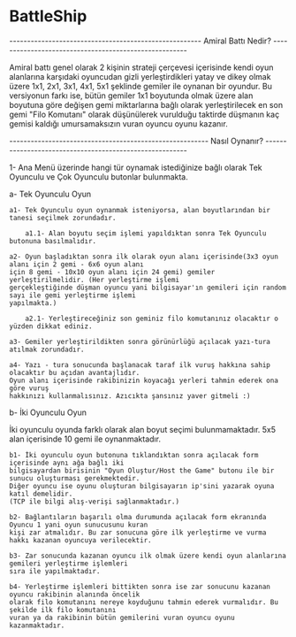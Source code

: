 # BattleShip
------------------------------------------------------ Amiral Battı Nedir? ------------------------------------------------------

   Amiral battı genel olarak 2 kişinin strateji çerçevesi içerisinde kendi oyun alanlarına karşıdaki oyuncudan gizli yerleştirdikleri yatay ve dikey olmak üzere 1x1, 2x1, 3x1, 4x1, 5x1 şeklinde gemiler ile oynanan bir oyundur. Bu versiyonun farkı ise, bütün gemiler 1x1 boyutunda olmak üzere alan boyutuna göre değişen gemi miktarlarına bağlı olarak yerleştirilecek en son gemi "Filo Komutanı" olarak düşünülerek vurulduğu taktirde düşmanın kaç gemisi kaldığı umursamaksızın vuran oyuncu oyunu kazanır.

--------------------------------------------------------  Nasıl Oynanır?  --------------------------------------------------------

1- Ana Menü üzerinde hangi tür oynamak istediğinize bağlı olarak Tek Oyunculu ve Çok Oyunculu butonlar bulunmakta.

a- Tek Oyunculu Oyun

    a1- Tek Oyunculu oyun oynanmak isteniyorsa, alan boyutlarından bir tanesi seçilmek zorundadır.
    
        a1.1- Alan boyutu seçim işlemi yapıldıktan sonra Tek Oyunculu butonuna basılmalıdır.
      
    a2- Oyun başladıktan sonra ilk olarak oyun alanı içerisinde(3x3 oyun alanı için 2 gemi - 6x6 oyun alanı 
    için 8 gemi - 10x10 oyun alanı için 24 gemi) gemiler yerleştirilmelidir. (Her yerleştirme işlemi 
    gerçekleştiğinde düşman oyuncu yani bilgisayar'ın gemileri için random sayı ile gemi yerleştirme işlemi 
    yapılmakta.)
    
        a2.1- Yerleştireceğiniz son geminiz filo komutanınız olacaktır o yüzden dikkat ediniz.
        
    a3- Gemiler yerleştirildikten sonra görünürlüğü açılacak yazı-tura atılmak zorundadır.
    
    a4- Yazı - tura sonucunda başlanacak taraf ilk vuruş hakkına sahip olacaktır bu açıdan avantajlıdır. 
    Oyun alanı içerisinde rakibinizin koyacağı yerleri tahmin ederek ona göre vuruş 
    hakkınızı kullanmalısınız. Azıcıkta şansınız yaver gitmeli :)
    
b- İki Oyunculu Oyun

   İki oyunculu oyunda farklı olarak alan boyut seçimi bulunmamaktadır. 5x5 alan içerisinde 10 gemi ile oynanmaktadır.

    b1- İki oyunculu oyun butonuna tıklandıktan sonra açılacak form içerisinde aynı ağa bağlı iki 
    bilgisayardan birisinin "Oyun Oluştur/Host the Game" butonu ile bir sunucu oluşturması gerekmektedir.
    Diğer oyuncu ise oyunu oluşturan bilgisayarın ip'sini yazarak oyuna katıl demelidir.
    (TCP ile bilgi alış-verişi sağlanmaktadır.)
    
    b2- Bağlantıların başarılı olma durumunda açılacak form ekranında Oyuncu 1 yani oyun sunucusunu kuran 
    kişi zar atmalıdır. Bu zar sonucuna göre ilk yerleştirme ve vurma hakkı kazanan oyuncuya verilecektir.
    
    b3- Zar sonucunda kazanan oyuncu ilk olmak üzere kendi oyun alanlarına gemileri yerleştirme işlemleri
    sıra ile yapılmaktadır.
    
    b4- Yerleştirme işlemleri bittikten sonra ise zar sonucunu kazanan oyuncu rakibinin alanında öncelik 
    olarak filo komutanını nereye koyduğunu tahmin ederek vurmalıdır. Bu şekilde ilk filo komutanını
    vuran ya da rakibinin bütün gemilerini vuran oyuncu oyunu kazanmaktadır.
